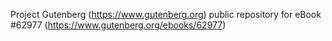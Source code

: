 Project Gutenberg (https://www.gutenberg.org) public repository for eBook #62977 (https://www.gutenberg.org/ebooks/62977)
